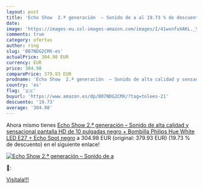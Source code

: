 ```yaml
---
layout: post
title: 'Echo Show  2.ª generación  – Sonido de a al 19.73 % de descuento'
date: 
image: 'https://images-eu.ssl-images-amazon.com/images/I/41wxnfuXAKL._SL200_.jpg'
comments: true
category: ofertas
author: ring
slug: 'B07NDG2CMX-es'
actualPrice: 304.98 EUR
currency: EUR
price: 304.98
comparePrice: 379.93 EUR
prodname: 'Echo Show  2.ª generación  – Sonido de alta calidad y sensacional pantalla HD de 10 pulgadas  negro + Bombilla Philips Hue White LED E27 + Echo Spot  negro'
country: 'es'
flag: '🇪🇸'
buyurl: 'https://www.amazon.es/dp/B07NDG2CMX/?tag=tolees-21'
descuento: '19.73'
average: '304.98'
---
```


Ahora mismo tienes [Echo Show  2.ª generación  – Sonido de alta calidad y sensacional pantalla HD de 10 pulgadas  negro + Bombilla Philips Hue White LED E27 + Echo Spot  negro](https://www.amazon.es/dp/B07NDG2CMX/?tag=tolees-21) a 304.98 EUR (original: 379.93 EUR) (19.73 %  de descuento) en el siguiente enlace!

[![Echo Show  2.ª generación  – Sonido de a](https://images-eu.ssl-images-amazon.com/images/I/41wxnfuXAKL._SL200_.jpg)](https://www.amazon.es/dp/B07NDG2CMX/?tag=tolees-21)

🔎:


[Visítala!!!](https://www.amazon.es/dp/B07NDG2CMX/?tag=tolees-21)
